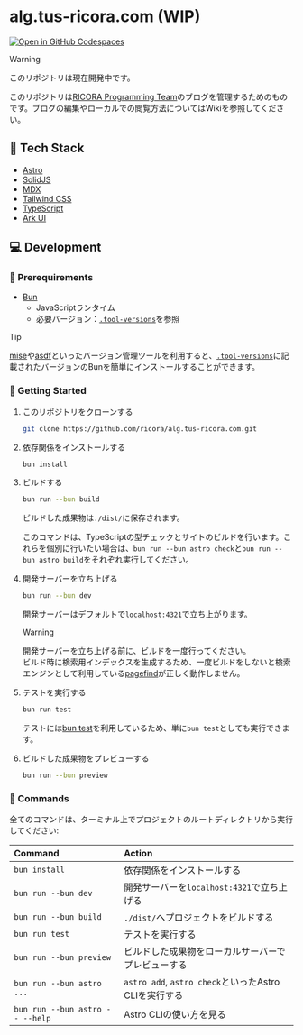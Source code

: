 # alg.tus-ricora.com (WIP)

[![Open in GitHub Codespaces](https://github.com/codespaces/badge.svg)](https://github.com/codespaces/new?hide_repo_select=true&ref=main&repo=734781265&skip_quickstart=true&geo=SoutheastAsia)

> [!WARNING]
> このリポジトリは現在開発中です。

<!-- TODO: Wikiのリンクを張る -->

このリポジトリは[RICORA Programming Team](https://alg.tus-ricora.com/)のブログを管理するためのものです。ブログの編集やローカルでの閲覧方法についてはWikiを参照してください。

## 🤖 Tech Stack

- [Astro](https://astro.build/)
- [SolidJS](https://solidjs.com/)
- [MDX](https://mdxjs.com/)
- [Tailwind CSS](https://tailwindcss.com/)
- [TypeScript](https://www.typescriptlang.org/)
- [Ark UI](https://ark-ui.com/)

## 💻 Development

### 🧰 Prerequirements

- [Bun](https://bun.sh/)
  - JavaScriptランタイム
  - 必要バージョン：[`.tool-versions`](./.tool-versions)を参照

<!-- prettier-ignore -->
> [!TIP]
> [mise](https://github.com/jdx/mise)や[asdf](https://asdf-vm.com/)といったバージョン管理ツールを利用すると、[`.tool-versions`](./.tool-versions)に記載されたバージョンのBunを簡単にインストールすることができます。

### 🚀 Getting Started

1. このリポジトリをクローンする

   ```sh
   git clone https://github.com/ricora/alg.tus-ricora.com.git
   ```

2. 依存関係をインストールする

   ```sh
   bun install
   ```

3. ビルドする

   ```sh
   bun run --bun build
   ```

   ビルドした成果物は`./dist/`に保存されます。

   このコマンドは、TypeScriptの型チェックとサイトのビルドを行います。これらを個別に行いたい場合は、`bun run --bun astro check`と`bun run --bun astro build`をそれぞれ実行してください。

4. 開発サーバーを立ち上げる

   ```sh
   bun run --bun dev
   ```

   開発サーバーはデフォルトで`localhost:4321`で立ち上がります。

   > [!WARNING]
   > 開発サーバーを立ち上げる前に、ビルドを一度行ってください。  
   > ビルド時に検索用インデックスを生成するため、一度ビルドをしないと検索エンジンとして利用している[pagefind](https://pagefind.app/)が正しく動作しません。

5. テストを実行する

   ```sh
   bun run test
   ```

   テストには[bun test](https://bun.sh/docs/cli/test)を利用しているため、単に`bun test`としても実行できます。

6. ビルドした成果物をプレビューする

   ```sh
   bun run --bun preview
   ```

### 🧞 Commands

全てのコマンドは、ターミナル上でプロジェクトのルートディレクトリから実行してください:

| Command                         | Action                                                |
| :------------------------------ | :---------------------------------------------------- |
| `bun install`                   | 依存関係をインストールする                            |
| `bun run --bun dev`             | 開発サーバーを`localhost:4321`で立ち上げる            |
| `bun run --bun build`           | `./dist/`へプロジェクトをビルドする                   |
| `bun run test`                  | テストを実行する                                      |
| `bun run --bun preview`         | ビルドした成果物をローカルサーバーでプレビューする    |
| `bun run --bun astro ...`       | `astro add`, `astro check`といったAstro CLIを実行する |
| `bun run --bun astro -- --help` | Astro CLIの使い方を見る                               |
